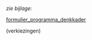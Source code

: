 *zie bijlage:*

[formulier_programma_denkkader](best/formulier%20programma%20denkkader.docx)

(verkiezingen)

